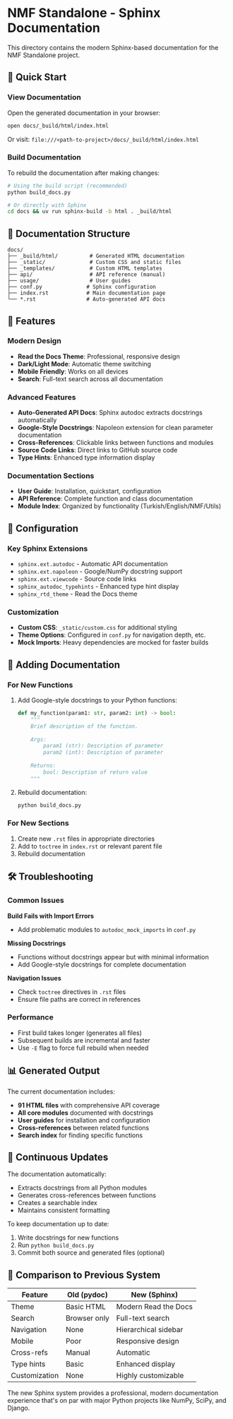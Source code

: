 # NMF Standalone - Sphinx Documentation

This directory contains the modern Sphinx-based documentation for the NMF Standalone project.

## 🚀 Quick Start

### View Documentation
Open the generated documentation in your browser:

```bash
open docs/_build/html/index.html
```

Or visit: `file:///<path-to-project>/docs/_build/html/index.html`

### Build Documentation
To rebuild the documentation after making changes:

```bash
# Using the build script (recommended)
python build_docs.py

# Or directly with Sphinx
cd docs && uv run sphinx-build -b html . _build/html
```

## 📁 Documentation Structure

```
docs/
├── _build/html/          # Generated HTML documentation
├── _static/              # Custom CSS and static files
├── _templates/           # Custom HTML templates  
├── api/                  # API reference (manual)
├── usage/                # User guides
├── conf.py              # Sphinx configuration
├── index.rst            # Main documentation page
└── *.rst                # Auto-generated API docs
```

## 🎨 Features

### Modern Design
- **Read the Docs Theme**: Professional, responsive design
- **Dark/Light Mode**: Automatic theme switching
- **Mobile Friendly**: Works on all devices
- **Search**: Full-text search across all documentation

### Advanced Features
- **Auto-Generated API Docs**: Sphinx autodoc extracts docstrings automatically
- **Google-Style Docstrings**: Napoleon extension for clean parameter documentation
- **Cross-References**: Clickable links between functions and modules
- **Source Code Links**: Direct links to GitHub source code
- **Type Hints**: Enhanced type information display

### Documentation Sections
- **User Guide**: Installation, quickstart, configuration
- **API Reference**: Complete function and class documentation
- **Module Index**: Organized by functionality (Turkish/English/NMF/Utils)

## 🔧 Configuration

### Key Sphinx Extensions
- `sphinx.ext.autodoc` - Automatic API documentation
- `sphinx.ext.napoleon` - Google/NumPy docstring support
- `sphinx.ext.viewcode` - Source code links
- `sphinx_autodoc_typehints` - Enhanced type hint display
- `sphinx_rtd_theme` - Read the Docs theme

### Customization
- **Custom CSS**: `_static/custom.css` for additional styling
- **Theme Options**: Configured in `conf.py` for navigation depth, etc.
- **Mock Imports**: Heavy dependencies are mocked for faster builds

## 📝 Adding Documentation

### For New Functions
1. Add Google-style docstrings to your Python functions:
   ```python
   def my_function(param1: str, param2: int) -> bool:
       """
       Brief description of the function.
       
       Args:
           param1 (str): Description of parameter
           param2 (int): Description of parameter
       
       Returns:
           bool: Description of return value
       """
   ```

2. Rebuild documentation:
   ```bash
   python build_docs.py
   ```

### For New Sections
1. Create new `.rst` files in appropriate directories
2. Add to `toctree` in `index.rst` or relevant parent file
3. Rebuild documentation

## 🛠 Troubleshooting

### Common Issues

**Build Fails with Import Errors**
- Add problematic modules to `autodoc_mock_imports` in `conf.py`

**Missing Docstrings**
- Functions without docstrings appear but with minimal information
- Add Google-style docstrings for complete documentation

**Navigation Issues**
- Check `toctree` directives in `.rst` files
- Ensure file paths are correct in references

### Performance
- First build takes longer (generates all files)
- Subsequent builds are incremental and faster
- Use `-E` flag to force full rebuild when needed

## 📊 Generated Output

The current documentation includes:
- **91 HTML files** with comprehensive API coverage
- **All core modules** documented with docstrings
- **User guides** for installation and configuration
- **Cross-references** between related functions
- **Search index** for finding specific functions

## 🔄 Continuous Updates

The documentation automatically:
- Extracts docstrings from all Python modules
- Generates cross-references between functions
- Creates a searchable index
- Maintains consistent formatting

To keep documentation up to date:
1. Write docstrings for new functions
2. Run `python build_docs.py` 
3. Commit both source and generated files (optional)

## 📖 Comparison to Previous System

| Feature | Old (pydoc) | New (Sphinx) |
|---------|-------------|--------------|
| Theme | Basic HTML | Modern Read the Docs |
| Search | Browser only | Full-text search |
| Navigation | None | Hierarchical sidebar |
| Mobile | Poor | Responsive design |
| Cross-refs | Manual | Automatic |
| Type hints | Basic | Enhanced display |
| Customization | None | Highly customizable |

The new Sphinx system provides a professional, modern documentation experience that's on par with major Python projects like NumPy, SciPy, and Django.